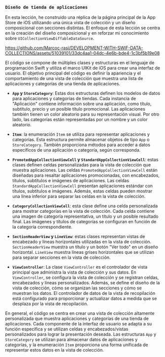 ### `Diseño de tienda de aplicaciones`

En esta lección, he construido una réplica de la página principal de la App Store de iOS utilizando una única vista de colección y un diseño composicional con secciones distintas. El enfoque de esta lección se centra en la creación del diseño composicional y en reforzar mi conocimiento sobre `UICollectionViewDiffableDataSource`.

https://github.com/Marcoc-rasi/DEVELOPMENT-WITH-SWIF-DATA-COLLECTIONS/assets/51039101/33dc4aa1-04dc-4e6b-bde4-1c3bf5b19e08

El código se compone de múltiples clases y estructuras en el lenguaje de programación Swift y utiliza el marco UIKit de iOS para crear una interfaz de usuario. El objetivo principal del código es definir la apariencia y el comportamiento de una vista de colección que muestra una lista de aplicaciones y categorías de una tienda de aplicaciones.

- **`App` y `StoreCategory`**: Estas dos estructuras definen los modelos de datos para aplicaciones y categorías de tiendas. Cada instancia de "Aplicación" contiene información sobre una aplicación, como título, subtítulo, precio y un posible título promocional. Las aplicaciones también tienen un color aleatorio para su representación visual. Por otro lado, las categorías están representadas por un nombre y un color aleatorio.

- **`Item`**: la enumeración `Item` se utiliza para representar aplicaciones y categorías. Esta estructura permite almacenar objetos de tipo `App` o `StoreCategory`. También proporciona métodos para acceder a datos específicos de una aplicación o categoría, según corresponda.

- **`PromotedAppCollectionViewCell` y `StandardAppCollectionViewCell`**: estas clases definen celdas personalizadas para la vista de colección que muestra aplicaciones. Las celdas `PromotedAppCollectionViewCell` están diseñadas para resaltar aplicaciones promocionadas, con encabezados, títulos, subtítulos e imágenes de aplicaciones. Las celdas `StandardAppCollectionViewCell` presentan aplicaciones estándar con títulos, subtítulos e imágenes. Además, estas celdas pueden mostrar una línea inferior para separar las celdas en la vista de colección.

- **`CategoryCollectionViewCell`**: esta clase define una celda personalizada para mostrar categorías en la vista de colección. Cada celda contiene una imagen de categoría representativa, un título y un posible resultado final. Las imágenes y títulos de categorías se configuran en función de la categoría correspondiente.

- **`SectionHeaderView` y `LineView`**: estas clases representan vistas de encabezado y líneas horizontales utilizadas en la vista de colección. `SectionHeaderView` muestra un título y un botón "Ver todo" en un diseño horizontal. `LineView` muestra líneas grises horizontales que se utilizan para separar secciones en la vista de colección.

- **`ViewController`**: La clase `ViewController` es el controlador de vista principal que administra la vista de colección y sus datos. En `ViewController`, se configura la vista de colección y se registran celdas, encabezados y líneas personalizados. Además, se define el diseño de la vista de colección, cómo se organizan las secciones y cómo se muestran los datos. El controlador de datos de la vista de recopilación está configurado para proporcionar y actualizar datos a medida que se desplaza por la vista de recopilación.

En general, el código se centra en crear una vista de colección altamente personalizada que muestra aplicaciones y categorías de una tienda de aplicaciones. Cada componente de la interfaz de usuario se adapta a su función específica y se utilizan celdas y encabezados/vistas personalizados para lograr la presentación deseada. Las estructuras `App` y `StoreCategory` se utilizan para almacenar datos de aplicaciones y categorías, y la enumeración `Item` proporciona una forma unificada de representar estos datos en la vista de colección.

